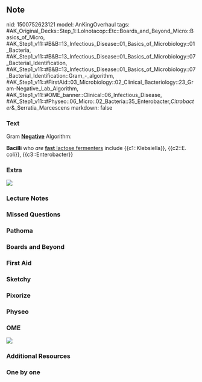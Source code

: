 ## Note
nid: 1500752623121
model: AnKingOverhaul
tags: #AK_Original_Decks::Step_1::Lolnotacop::Etc::Boards_and_Beyond_Micro::Basics_of_Micro, #AK_Step1_v11::#B&B::13_Infectious_Disease::01_Basics_of_Microbiology::01_Bacteria, #AK_Step1_v11::#B&B::13_Infectious_Disease::01_Basics_of_Microbiology::07_Bacterial_Identification, #AK_Step1_v11::#B&B::13_Infectious_Disease::01_Basics_of_Microbiology::07_Bacterial_Identification::Gram_-_algorithm, #AK_Step1_v11::#FirstAid::03_Microbiology::02_Clinical_Bacteriology::23_Gram-Negative_Lab_Algorithm, #AK_Step1_v11::#OME_banner::Clinical::06_Infectious_Disease, #AK_Step1_v11::#Physeo::06_Micro::02_Bacteria::35_Enterobacter,_Citrobacter_&_Serratia_Marcescens
markdown: false

### Text
Gram <b><u>Negative</u></b> Algorithm:
<div>
  <b>Bacilli</b> who <i>are</i> <u><b>fast</b> lactose
  fermenters</u> include {{c1::Klebsiella}}, {{c2::E. coli}},
  {{c3::Enterobacter}}
</div>

### Extra
<img src="paste-72103910965961.jpg">

### Lecture Notes


### Missed Questions


### Pathoma


### Boards and Beyond


### First Aid


### Sketchy


### Pixorize


### Physeo


### OME
<div class="ome-widget">
  <a href=
  "https://onlinemeded.org/spa/infectious-disease?ref=anki"><img src="_OME_AnkiFlashcards_Topic_5.png"></a>
</div>

### Additional Resources


### One by one

